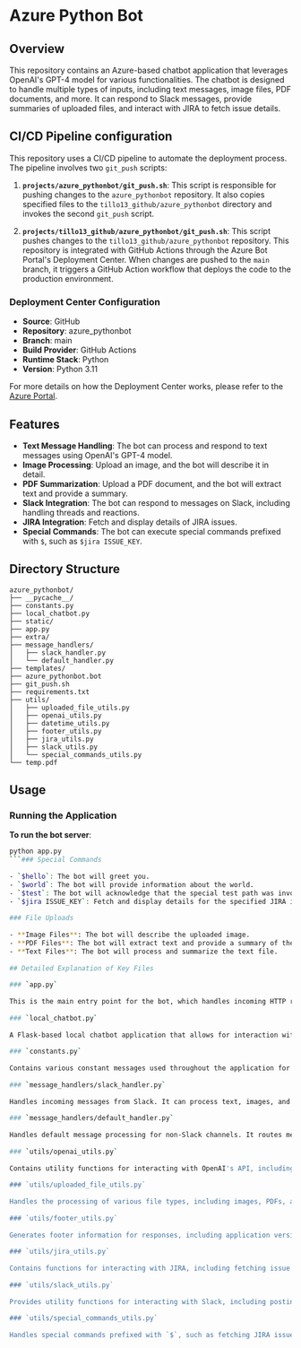 # Azure Python Bot  
  
## Overview  
  
This repository contains an Azure-based chatbot application that leverages OpenAI's GPT-4 model for various functionalities. The chatbot is designed to handle multiple types of inputs, including text messages, image files, PDF documents, and more. It can respond to Slack messages, provide summaries of uploaded files, and interact with JIRA to fetch issue details. 

## CI/CD Pipeline  configuration
  
This repository uses a CI/CD pipeline to automate the deployment process. The pipeline involves two `git_push` scripts:  
  
1. **`projects/azure_pythonbot/git_push.sh`**: This script is responsible for pushing changes to the `azure_pythonbot` repository. It also copies specified files to the `tillo13_github/azure_pythonbot` directory and invokes the second `git_push` script.  
    
2. **`projects/tillo13_github/azure_pythonbot/git_push.sh`**: This script pushes changes to the `tillo13_github/azure_pythonbot` repository. This repository is integrated with GitHub Actions through the Azure Bot Portal's Deployment Center. When changes are pushed to the `main` branch, it triggers a GitHub Action workflow that deploys the code to the production environment.  
  
### Deployment Center Configuration  
  
- **Source**: GitHub  
- **Repository**: azure_pythonbot  
- **Branch**: main  
- **Build Provider**: GitHub Actions  
- **Runtime Stack**: Python  
- **Version**: Python 3.11  
  
For more details on how the Deployment Center works, please refer to the [Azure Portal](https://portal.azure.com/#@tdlabsazure.onmicrosoft.com/resource/subscriptions/54a986d9-0035-4390-95e3-34d953f9099a/resourceGroups/Tillo-OpenAI/providers/Microsoft.Web/sites/2024may23-pythonbot-tillo/vstscd).  
  
## Features  
  
- **Text Message Handling**: The bot can process and respond to text messages using OpenAI's GPT-4 model.  
- **Image Processing**: Upload an image, and the bot will describe it in detail.  
- **PDF Summarization**: Upload a PDF document, and the bot will extract text and provide a summary.  
- **Slack Integration**: The bot can respond to messages on Slack, including handling threads and reactions.  
- **JIRA Integration**: Fetch and display details of JIRA issues.  
- **Special Commands**: The bot can execute special commands prefixed with `$`, such as `$jira ISSUE_KEY`.  
  
## Directory Structure  
  
```plaintext  
azure_pythonbot/  
├── __pycache__/  
├── constants.py  
├── local_chatbot.py  
├── static/  
├── app.py  
├── extra/  
├── message_handlers/  
│   ├── slack_handler.py  
│   └── default_handler.py  
├── templates/  
├── azure_pythonbot.bot  
├── git_push.sh  
├── requirements.txt  
├── utils/  
│   ├── uploaded_file_utils.py  
│   ├── openai_utils.py  
│   ├── datetime_utils.py  
│   ├── footer_utils.py  
│   ├── jira_utils.py  
│   ├── slack_utils.py  
│   └── special_commands_utils.py  
└── temp.pdf  
```
  
## Usage  
  
### Running the Application  
  
**To run the bot server**:  
```bash  
python app.py  
```### Special Commands  
  
- `$hello`: The bot will greet you.  
- `$world`: The bot will provide information about the world.  
- `$test`: The bot will acknowledge that the special test path was invoked.  
- `$jira ISSUE_KEY`: Fetch and display details for the specified JIRA issue key.  
  
### File Uploads  
  
- **Image Files**: The bot will describe the uploaded image.  
- **PDF Files**: The bot will extract text and provide a summary of the PDF document.  
- **Text Files**: The bot will process and summarize the text file.  
  
## Detailed Explanation of Key Files  
  
### `app.py`  
  
This is the main entry point for the bot, which handles incoming HTTP requests and processes messages using the Bot Framework Adapter. It routes messages to the appropriate handlers based on the message type and channel.  
  
### `local_chatbot.py`  
  
A Flask-based local chatbot application that allows for interaction with the bot through a web interface. It supports file uploads and text inputs.  
  
### `constants.py`  
  
Contains various constant messages used throughout the application for different types of responses, including error messages and Slack-specific messages.  
  
### `message_handlers/slack_handler.py`  
  
Handles incoming messages from Slack. It can process text, images, and file attachments, and respond accordingly. It also adds and removes reactions to messages.  
  
### `message_handlers/default_handler.py`  
  
Handles default message processing for non-Slack channels. It routes messages to OpenAI and processes responses.  
  
### `utils/openai_utils.py`  
  
Contains utility functions for interacting with OpenAI's API, including sending messages, processing image responses, and summarizing text.  
  
### `utils/uploaded_file_utils.py`  
  
Handles the processing of various file types, including images, PDFs, and text files. It sends the extracted content to OpenAI for further processing and summarization.  
  
### `utils/footer_utils.py`  
  
Generates footer information for responses, including application version, OpenAI model details, and response times.  
  
### `utils/jira_utils.py`  
  
Contains functions for interacting with JIRA, including fetching issue details and formatting the response for display.  
  
### `utils/slack_utils.py`  
  
Provides utility functions for interacting with Slack, including posting messages, adding/removing reactions, and formatting messages.  
  
### `utils/special_commands_utils.py`  
  
Handles special commands prefixed with `$`, such as fetching JIRA issue details or executing predefined commands.  